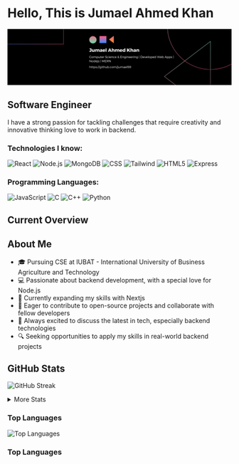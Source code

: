 # Hello, This is Jumael Ahmed Khan

![Cover Image](./cover-image.png)

## Software Engineer

I have a strong passion for tackling challenges that require creativity and innovative thinking love to work in backend.

### Technologies I know:

![React](https://img.shields.io/badge/-React-61DAFB?style=flat-square&logo=react&logoColor=black)
![Node.js](https://img.shields.io/badge/-Node.js-339933?style=flat-square&logo=node.js&logoColor=white)
![MongoDB](https://img.shields.io/badge/-MongoDB-47A248?style=flat-square&logo=mongodb&logoColor=white)
![CSS](https://img.shields.io/badge/-CSS3-1572B6?style=flat-square&logo=css3&logoColor=white)
![Tailwind](https://img.shields.io/badge/-Tailwind-38B2AC?style=flat-square&logo=tailwind-css&logoColor=white)
![HTML5](https://img.shields.io/badge/-HTML5-E34F26?style=flat-square&logo=html5&logoColor=white)
![Express](https://img.shields.io/badge/-Express-000000?style=flat-square&logo=express&logoColor=white)

### Programming Languages:

![JavaScript](https://img.shields.io/badge/-JavaScript-F7DF1E?style=flat-square&logo=javascript&logoColor=black)
![C](https://img.shields.io/badge/-C-A8B9CC?style=flat-square&logo=c&logoColor=black)
![C++](https://img.shields.io/badge/-C++-00599C?style=flat-square&logo=c%2B%2B&logoColor=white)
![Python](https://img.shields.io/badge/-Python-3776AB?style=flat-square&logo=python&logoColor=white)

## Current Overview

## About Me

- 🎓 Pursuing CSE at IUBAT - International University of Business Agriculture and Technology
- 💻 Passionate about backend development, with a special love for Node.js
- 🚀 Currently expanding my skills with Nextjs
- 🌟 Eager to contribute to open-source projects and collaborate with fellow developers
- 💬 Always excited to discuss the latest in tech, especially backend technologies
- 🔍 Seeking opportunities to apply my skills in real-world backend projects

## GitHub Stats

![GitHub Streak](https://github-readme-streak-stats.herokuapp.com/?user=jumael99&theme=dark)

<details>
  <summary>More Stats</summary>

[![GitHub stats](https://github-readme-stats.vercel.app/api?username=jumael99&show_icons=true&theme=radical)](https://github.com/anuraghazra/github-readme-stats)

![Profile Views](https://komarev.com/ghpvc/?username=jumael99&color=blueviolet)

![Contributions](https://img.shields.io/github/commit-activity/m/jumael99/jumael99?label=Contributions&color=brightgreen)

![Pull Requests](https://img.shields.io/github/issues-pr/jumael99/jumael99?label=Pull%20Requests&color=blue)

![Issues](https://img.shields.io/github/issues/jumael99/jumael99?label=Issues&color=red)

![Repositories Contributed To](https://img.shields.io/github/contributors-anon/jumael99/jumael99?label=Repositories%20Contributed%20To&color=orange)

</details>

### Top Languages

![Top Languages](https://github-readme-stats.vercel.app/api/top-langs/?username=jumael99&layout=compact&theme=radical)

### Top Languages
